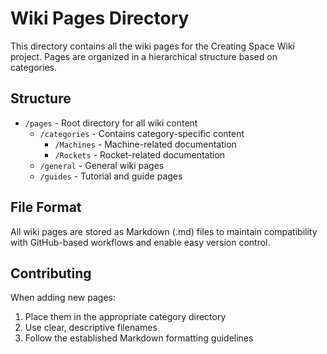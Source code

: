 # Wiki Pages Directory

This directory contains all the wiki pages for the Creating Space Wiki project. Pages are organized in a hierarchical structure based on categories.

## Structure

- `/pages` - Root directory for all wiki content
  - `/categories` - Contains category-specific content
    - `/Machines` - Machine-related documentation
    - `/Rockets` - Rocket-related documentation
  - `/general` - General wiki pages
  - `/guides` - Tutorial and guide pages

## File Format

All wiki pages are stored as Markdown (.md) files to maintain compatibility with GitHub-based workflows and enable easy version control.

## Contributing

When adding new pages:
1. Place them in the appropriate category directory
2. Use clear, descriptive filenames
3. Follow the established Markdown formatting guidelines